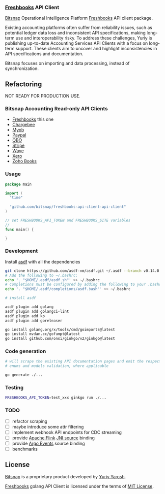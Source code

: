 ### [Freshbooks](https://www.freshbooks.com/) API Client

[Bitsnap](https://bitsnap.io) Operational Intelligence Platform [Freshbooks](https://www.freshbooks.com/) API client package.

Existing accounting platforms often suffer from reliability issues, such as potential ledger data loss and inconsistent API specifications, 
making long-term use and interoperability risky. To address these challenges, Yuriy is publishing up-to-date Accounting Services API Clients with a focus on long-term support. 
These clients aim to uncover and highlight inconsistencies in API specifications and documentation.

Bitsnap focuses on importing and data processing, instead of synchronization.

## Refactoring

NOT READY FOR PRODUCTION USE.

### Bitsnap Accounting Read-only API Clients

 - [Freshbooks](https://github.com/bitsnap/freshbooks-api-client-api-client) this one
 - [Chargebee](https://github.com/bitsnap/chargebee-api-client) 
 - [Myob](https://github.com/bitsnap/myob-api-client)
 - [Paypal](https://github.com/bitsnap/paypal-api-client)
 - [QBO](https://github.com/bitsnap/qbo-api-client)
 - [Stripe](https://github.com/bitsnap/stripe-api-client)
 - [Wave](https://github.com/bitsnap/wave-api-client)
 - [Xero](https://github.com/bitsnap/xero-api-client)
 - [Zoho Books](https://github.com/bitsnap/zohobooks-api-client)

### Usage

```go
package main 

import (
  "time"
  
  "github.com/bitsnap/freshbooks-api-client-api-client"
)

// set FRESHBOOKS_API_TOKEN and FRESHBOOKS_SITE variables
//
func main() {

}

```

### Development

Install [asdf](https://asdf-vm.com/guide/getting-started.html) with all the dependencies

```bash
git clone https://github.com/asdf-vm/asdf.git ~/.asdf --branch v0.14.0
# Add the following to ~/.bashrc:
echo '. "$HOME/.asdf/asdf.sh"' >> ~/.bashrc
# Completions must be configured by adding the following to your .bashrc:
echo '. "$HOME/.asdf/completions/asdf.bash"' >> ~/.bashrc
```

```bash
# install asdf

asdf plugin add golang
asdf plugin add golangci-lint 
asdf plugin add ko
asdf plugin add goreleaser

go install golang.org/x/tools/cmd/goimports@latest
go install mvdan.cc/gofumpt@latest
go install github.com/onsi/ginkgo/v2/ginkgo@latest
```

### Code generation

```bash
# will scrape the existing API documentation pages and emit the respective API client methods
# enums and models validation, where applicable

go generate ./...
```

### Testing

```bash
FRESHBOOKS_API_TOKEN=test_xxx ginkgo run ./...
```

### TODO
 - [ ] refactor scraping
 - [ ] maybe introduce some attr filtering
 - [ ] implement webhook API endpoints for CDC streaming
 - [ ] provide [Apache Flink](https://flink.apache.org/) [JNI source](https://nightlies.apache.org/flink/flink-docs-master/docs/dev/datastream/sources/) binding  
 - [ ] provide [Argo Events](https://argoproj.github.io/argo-events/) source binding
 - [ ] benchmarks

## License

[Bitsnap](https://bitsnap.io) is a proprietary product developed by [Yuriy Yarosh](mailto:yuriy@yarosh.dev).

[Freshbooks](https://www.freshbooks.com/) golang API Client is licensed under the terms of [MIT License](LICENSE).